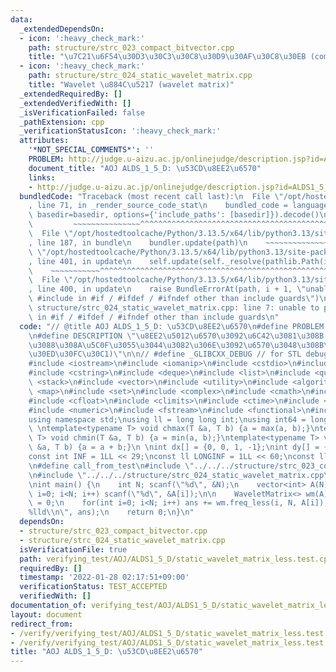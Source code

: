 ```yaml
---
data:
  _extendedDependsOn:
  - icon: ':heavy_check_mark:'
    path: structure/strc_023_compact_bitvector.cpp
    title: "\u7C21\u6F54\u30D3\u30C3\u30C8\u30D9\u30AF\u30C8\u30EB (compact bit vector)"
  - icon: ':heavy_check_mark:'
    path: structure/strc_024_static_wavelet_matrix.cpp
    title: "Wavelet \u884C\u5217 (wavelet matrix)"
  _extendedRequiredBy: []
  _extendedVerifiedWith: []
  _isVerificationFailed: false
  _pathExtension: cpp
  _verificationStatusIcon: ':heavy_check_mark:'
  attributes:
    '*NOT_SPECIAL_COMMENTS*': ''
    PROBLEM: http://judge.u-aizu.ac.jp/onlinejudge/description.jsp?id=ALDS1_5_D&lang=ja
    document_title: "AOJ ALDS_1_5_D: \u53CD\u8EE2\u6570"
    links:
    - http://judge.u-aizu.ac.jp/onlinejudge/description.jsp?id=ALDS1_5_D&lang=ja
  bundledCode: "Traceback (most recent call last):\n  File \"/opt/hostedtoolcache/Python/3.13.5/x64/lib/python3.13/site-packages/onlinejudge_verify/documentation/build.py\"\
    , line 71, in _render_source_code_stat\n    bundled_code = language.bundle(stat.path,\
    \ basedir=basedir, options={'include_paths': [basedir]}).decode()\n          \
    \         ~~~~~~~~~~~~~~~^^^^^^^^^^^^^^^^^^^^^^^^^^^^^^^^^^^^^^^^^^^^^^^^^^^^^^^^^^^^^^^^^^\n\
    \  File \"/opt/hostedtoolcache/Python/3.13.5/x64/lib/python3.13/site-packages/onlinejudge_verify/languages/cplusplus.py\"\
    , line 187, in bundle\n    bundler.update(path)\n    ~~~~~~~~~~~~~~^^^^^^\n  File\
    \ \"/opt/hostedtoolcache/Python/3.13.5/x64/lib/python3.13/site-packages/onlinejudge_verify/languages/cplusplus_bundle.py\"\
    , line 401, in update\n    self.update(self._resolve(pathlib.Path(included), included_from=path))\n\
    \    ~~~~~~~~~~~^^^^^^^^^^^^^^^^^^^^^^^^^^^^^^^^^^^^^^^^^^^^^^^^^^^^^^^^^^^\n\
    \  File \"/opt/hostedtoolcache/Python/3.13.5/x64/lib/python3.13/site-packages/onlinejudge_verify/languages/cplusplus_bundle.py\"\
    , line 400, in update\n    raise BundleErrorAt(path, i + 1, \"unable to process\
    \ #include in #if / #ifdef / #ifndef other than include guards\")\nonlinejudge_verify.languages.cplusplus_bundle.BundleErrorAt:\
    \ structure/strc_024_static_wavelet_matrix.cpp: line 7: unable to process #include\
    \ in #if / #ifdef / #ifndef other than include guards\n"
  code: "// @title AOJ ALDS_1_5_D: \u53CD\u8EE2\u6570\n#define PROBLEM \"http://judge.u-aizu.ac.jp/onlinejudge/description.jsp?id=ALDS1_5_D&lang=ja\"\
    \n#define DESCRIPTION \"\u8EE2\u5012\u6570\u3092\u6C42\u3081\u308B (\u81EA\u5206\
    \u3088\u308A\u5C0F\u3055\u3044\u3082\u306E\u3092\u6570\u3048\u308B\u30A2\u30D7\
    \u30ED\u30FC\u30C1)\"\n\n// #define _GLIBCXX_DEBUG // for STL debug (optional)\n\
    #include <iostream>\n#include <iomanip>\n#include <cstdio>\n#include <string>\n\
    #include <cstring>\n#include <deque>\n#include <list>\n#include <queue>\n#include\
    \ <stack>\n#include <vector>\n#include <utility>\n#include <algorithm>\n#include\
    \ <map>\n#include <set>\n#include <complex>\n#include <cmath>\n#include <limits>\n\
    #include <cfloat>\n#include <climits>\n#include <ctime>\n#include <cassert>\n\
    #include <numeric>\n#include <fstream>\n#include <functional>\n#include <bitset>\n\
    using namespace std;\nusing ll = long long int;\nusing int64 = long long int;\n\
    \ \ntemplate<typename T> void chmax(T &a, T b) {a = max(a, b);}\ntemplate<typename\
    \ T> void chmin(T &a, T b) {a = min(a, b);}\ntemplate<typename T> void chadd(T\
    \ &a, T b) {a = a + b;}\n \nint dx[] = {0, 0, 1, -1};\nint dy[] = {1, -1, 0, 0};\n\
    const int INF = 1LL << 29;\nconst ll LONGINF = 1LL << 60;\nconst ll MOD = 1000000007LL;\n\
    \n#define call_from_test\n#include \"../../../structure/strc_023_compact_bitvector.cpp\"\
    \n#include \"../../../structure/strc_024_static_wavelet_matrix.cpp\"\n#undef call_from_test\n\
    \nint main() {\n    int N; scanf(\"%d\", &N);\n    vector<int> A(N);\n    for(int\
    \ i=0; i<N; i++) scanf(\"%d\", &A[i]);\n\n    WaveletMatrix<> wm(A);\n    ll ans\
    \ = 0;\n    for(int i=0; i<N; i++) ans += wm.freq_less(i, N, A[i]);\n    printf(\"\
    %lld\\n\", ans);\n    return 0;\n}\n"
  dependsOn:
  - structure/strc_023_compact_bitvector.cpp
  - structure/strc_024_static_wavelet_matrix.cpp
  isVerificationFile: true
  path: verifying_test/AOJ/ALDS1_5_D/static_wavelet_matrix_less.test.cpp
  requiredBy: []
  timestamp: '2022-01-28 02:17:51+09:00'
  verificationStatus: TEST_ACCEPTED
  verifiedWith: []
documentation_of: verifying_test/AOJ/ALDS1_5_D/static_wavelet_matrix_less.test.cpp
layout: document
redirect_from:
- /verify/verifying_test/AOJ/ALDS1_5_D/static_wavelet_matrix_less.test.cpp
- /verify/verifying_test/AOJ/ALDS1_5_D/static_wavelet_matrix_less.test.cpp.html
title: "AOJ ALDS_1_5_D: \u53CD\u8EE2\u6570"
---
```

